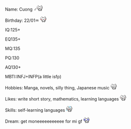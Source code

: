 <div class="bio-section">
<p>Name: Cuong ♂<img src="nuko/nukoShy3.gif" class="bio-icon"></p>
</div>
<div class="bio-section">
  <p>Birthday: 22/01♒ <img src="nuko/nukoShy4.gif" class="bio-icon"></p>
</div>
<p>IQ:125+</p>
<p>EQ135+</p>
<p>MQ:135</p>
<p>PQ:130</p>
<p>AQ130+</p>
<p>MBTI:INFJ+INFP(a little isfp)</p>
<div class="bio-section">
  <p>Hobbies: Manga, novels, silly thing, Japanese music <img src="nuko/nukoThumbsUp2.gif" class="bio-icon"></p>
</div>
<div class="bio-section">
  <p>Likes: write short story, mathematics, learning languages <img src="nuko/nukoGoodJob.gif" class="bio-icon"></p>
</div>
<div class="bio-section">
  <p>Skills: self-learning languages <img src="nuko/nukoPanic.gif" class="bio-icon"></p>
</div>
<div class="bio-section">
  <p>Dream: get moneeeeeeeeeee for mi gf <img src="nuko/nukoPleading.gif" class="bio-icon"></p>
</div>
